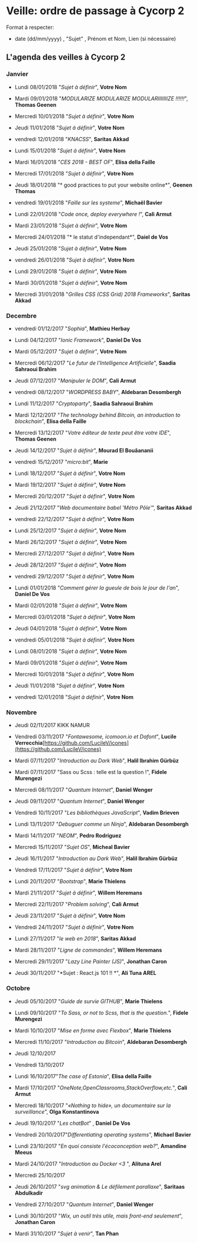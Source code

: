 # Veille: ordre de passage à Cycorp 2

Format à respecter:   
- date (dd/mm/yyyy) , "Sujet" ,  Prénom et Nom, Lien (si nécessaire)

## L'agenda des veilles à Cycorp 2

### Janvier

- Lundi 08/01/2018 "*Sujet à définir*", __Votre Nom__
- Mardi 09/01/2018 "*MODULARIZE MODULARIZE MODULARIIIIIIIZE  !!!!!!*", __Thomas Geenen__
- Mercredi 10/01/2018 "*Sujet à définir*", __Votre Nom__
- Jeudi 11/01/2018 "*Sujet à définir*", __Votre Nom__
- vendredi 12/01/2018 "*KNACSS*", __Saritas Akkad__

- Lundi 15/01/2018 "*Sujet à définir*", __Votre Nom__
- Mardi 16/01/2018 "*CES 2018 - BEST OF*", __Elisa della Faille__
- Mercredi 17/01/2018 "*Sujet à définir*", __Votre Nom__
- Jeudi 18/01/2018 "*
good practices to put your website online*", __Geenen Thomas__
- vendredi 19/01/2018 "*Faille sur les systeme*", __Michaël Bavier__

- Lundi 22/01/2018 "*Code once, deploy everywhere !*", __Cali Armut__
- Mardi 23/01/2018 "*Sujet à définir*", __Votre Nom__
- Mercredi 24/01/2018 "* le statut d'independant*", __Daiel de Vos__
- Jeudi 25/01/2018 "*Sujet à définir*", __Votre Nom__
- vendredi 26/01/2018 "*Sujet à définir*", __Votre Nom__

- Lundi 29/01/2018 "*Sujet à définir*", __Votre Nom__
- Mardi 30/01/2018 "*Sujet à définir*", __Votre Nom__
- Mercredi 31/01/2018 "*Grilles CSS (CSS Grid) 2018 Frameworks*", __Saritas Akkad__

### Decembre

- vendredi 01/12/2017 "*Sophia*", __Mathieu Herbay__

- Lundi 04/12/2017 "*Ionic Framework*", __Daniel De Vos__
- Mardi 05/12/2017 "*Sujet à définir*", __Votre Nom__
- Mercredi 06/12/2017 "*Le futur de l'Intelligence Artificielle*", __Saadia Sahraoui Brahim__
- Jeudi 07/12/2017 "*Manipuler le DOM*", __Cali Armut__
- vendredi 08/12/2017 "*WORDPRESS BABY*", __Aldebaran Desombergh__

- Lundi 11/12/2017 "*Cryptoparty*", __Saadia Sahraoui Brahim__
- Mardi 12/12/2017 "*The technology behind Bitcoin, an introduction to blockchain*", __Elisa della Faille__
- Mercredi 13/12/2017 "*Votre éditeur de texte peut être votre IDE*", __Thomas Geenen__
- Jeudi 14/12/2017 "*Sujet à définir*", __Mourad El Bouâananii__
- vendredi 15/12/2017 "*micro:bit*", __Marie__

- Lundi 18/12/2017 "*Sujet à définir*", __Votre Nom__
- Mardi 19/12/2017 "*Sujet à définir*", __Votre Nom__
- Mercredi 20/12/2017 "*Sujet à définir*", __Votre Nom__
- Jeudi 21/12/2017 "*Web documentaire babel 'Métro Pôle'*", __Saritas Akkad__
- vendredi 22/12/2017 "*Sujet à définir*", __Votre Nom__

- Lundi 25/12/2017 "*Sujet à définir*", __Votre Nom__
- Mardi 26/12/2017 "*Sujet à définir*", __Votre Nom__
- Mercredi 27/12/2017 "*Sujet à définir*", __Votre Nom__
- Jeudi 28/12/2017 "*Sujet à définir*", __Votre Nom__
- vendredi 29/12/2017 "*Sujet à définir*", __Votre Nom__

- Lundi 01/01/2018 "*Comment gérer la gueule de bois le jour de l'an*", __Daniel De Vos__
- Mardi 02/01/2018 "*Sujet à définir*", __Votre Nom__
- Mercredi 03/01/2018 "*Sujet à définir*", __Votre Nom__
- Jeudi 04/01/2018 "*Sujet à définir*", __Votre Nom__
- vendredi 05/01/2018 "*Sujet à définir*", __Votre Nom__

- Lundi 08/01/2018 "*Sujet à définir*", __Votre Nom__
- Mardi 09/01/2018 "*Sujet à définir*", __Votre Nom__
- Mercredi 10/01/2018 "*Sujet à définir*", __Votre Nom__
- Jeudi 11/01/2018 "*Sujet à définir*", __Votre Nom__
- vendredi 12/01/2018 "*Sujet à définir*", __Votre Nom__

### Novembre

- Jeudi 02/11/2017  KIKK NAMUR
- Vendredi 03/11/2017 "*Fontawesome, icomoon.io et Dafont*", __Lucile Verrecchia__[https://github.com/LucileV/icones](https://github.com/LucileV/icones)

- Mardi 07/11/2017 "*Introduction au Dark Web*", __Halil Ibrahim Gürbüz__
- Mardi 07/11/2017 "Sass ou Scss : telle est la question !", __Fidele Murengezi__
- Mercredi 08/11/2017 "*Quantum Internet*", __Daniel Wenger__
- Jeudi 09/11/2017 "*Quantum Internet*", __Daniel Wenger__
- Vendredi 10/11/2017 "*Les bibliothèques JavaScript*", __Vadim Brieven__

- Lundi 13/11/2017 "*Debuguer comme un Ninja*", __Aldebaran Desombergh__
- Mardi 14/11/2017 "*NEOM*", __Pedro Rodriguez__
- Mercredi 15/11/2017 "*Sujet OS*", __Micheal Bavier__
- Jeudi 16/11/2017 "*Introduction au Dark Web*", __Halil Ibrahim Gürbüz__
- Vendredi 17/11/2017 "*Sujet à définir*", __Votre Nom__

- Lundi 20/11/2017 "*Bootstrap*", __Marie Thielens__
- Mardi 21/11/2017 "*Sujet à définir*", __Willem Heremans__
- Mercredi 22/11/2017 "*Problem solving*", __Cali Armut__
- Jeudi 23/11/2017 "*Sujet à définir*", __Votre Nom__
- Vendredi 24/11/2017 "*Sujet à définir*", __Votre Nom__

- Lundi 27/11/2017 "*le web en 2018*", __Saritas Akkad__
- Mardi 28/11/2017 "*Ligne de commandes*", __Willem Heremans__
- Mercredi 29/11/2017 "*Lazy Line Painter (JS)*", __Jonathan Caron__
- Jeudi 30/11/2017 "*Sujet : React.js 101 !! *", __Ali Tuna AREL__

### Octobre

- Jeudi 05/10/2017 "*Guide de survie GITHUB*", __Marie Thielens__

- Lundi 09/10/2017 "*To Sass, or not to Scss, that is the question.*", __Fidele Murengezi__
- Mardi 10/10/2017  "*Mise en forme avec Flexbox*", __Marie Thielens__
- Mercredi 11/10/2017 "*Introduction au Bitcoin*", __Aldebaran Desombergh__
- Jeudi  12/10/2017
- Vendredi 13/10/2017

- Lundi 16/10/2017"*The case of Estonia*", __Elisa della Faille__
- Mardi 17/10/2017 "*OneNote,OpenClassrooms,StackOverflow,etc.*", __Cali Armut__
- Mercredi 18/10/2017 "*«Nothing to hide», un documentaire sur la surveillance*", __Olga Konstantinova__
- Jeudi 19/10/2017 "*Les chatBot*" , __Daniel De Vos__
- Vendredi 20/10/2017"*Differentiating operating systems*", __Michael Bavier__

- Lundi 23/10/2017 "*En quoi consiste l'écoconception web?*", __Amandine Meeus__
- Mardi 24/10/2017 "*Introduction au Docker <3* ", __Alituna Arel__
- Mercredi 25/10/2017
- Jeudi 26/10/2017   "*svg animation & Le défilement parallaxe*", __Saritaas Abdulkadir__
- Vendredi 27/10/2017 "*Quantum Internet*", __Daniel Wenger__

- Lundi 30/10/2017 "*Wix, un outil très utile, mais front-end seulement*", __Jonathan Caron__
- Mardi 31/10/2017 "*Sujet à venir*", __Tan Phan__
